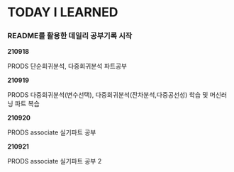 # TODAY I LEARNED
### README를 활용한 데일리 공부기록 시작

**210918**

PRODS 단순회귀분석, 다중회귀분석 파트공부

**210919**

PRODS 다중회귀분석(변수선택), 다중회귀분석(잔차분석,다중공선성) 학습 및 머신러닝 파트 복습

**210920**

PRODS associate 실기파트 공부

**210921**

PRODS associate 실기파트 공부 2
